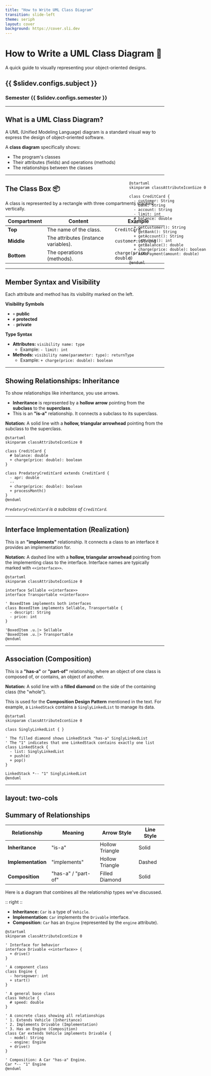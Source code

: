 ```yaml
---
title: "How to Write UML Class Diagram"
transition: slide-left
theme: seriph
layout: cover
background: https://cover.sli.dev
---
```


# How to Write a UML Class Diagram 📝
A quick guide to visually representing your object-oriented designs.
## {{ $slidev.configs.subject }}
### Semester {{ $slidev.configs.semester }}


---

## What is a UML Class Diagram?

A UML (Unified Modeling Language) diagram is a standard visual way to express the design of object-oriented software.

A **class diagram** specifically shows:
* The program's classes
* Their attributes (fields) and operations (methods)
* The relationships between the classes 

---

## The Class Box 📦

A class is represented by a rectangle with three compartments stacked vertically.

| Compartment | Content | Example |
|---|---|---|
| **Top** | The name of the class. | `CreditCard` |
| **Middle**| The attributes (instance variables). | `customer: String` |
| **Bottom**| The operations (methods). | `charge(price: double)` |

---

## Member Syntax and Visibility

Each attribute and method has its visibility marked on the left. 

**Visibility Symbols**
* `+`  **public**
* `#`  **protected**
* `-`  **private**

**Type Syntax** 
* **Attributes:** `visibility name: type`
    * Example: `- limit: int`
* **Methods:** `visibility name(parameter: type): returnType`
    * Example: `+ charge(price: double): boolean`

<div style="margin:auto;position:absolute;right:10%;top:15%">

```plantuml

@startuml
skinparam classAttributeIconSize 0

class CreditCard {
  - customer: String
  - bank: String
  - account: String
  - limit: int
  # balance: double
  --
  + getCustomer(): String
  + getBank(): String
  + getAccount(): String
  + getLimit(): int
  + getBalance(): double
  + charge(price: double): boolean
  + makePayment(amount: double)
}
@enduml
```
</div>

---

## Showing Relationships: Inheritance

To show relationships like inheritance, you use arrows.

  * **Inheritance** is represented by a **hollow arrow** pointing from the **subclass** to the **superclass**. 
  * This is an **"is-a"** relationship. It connects a subclass to its superclass.

**Notation:** A solid line with a **hollow, triangular arrowhead** pointing from the subclass to the superclass.


```plantuml
@startuml
skinparam classAttributeIconSize 0

class CreditCard {
  # balance: double
  + charge(price: double): boolean
}

class PredatoryCreditCard extends CreditCard {
  - apr: double
  --
  + charge(price: double): boolean
  + processMonth()
}
@enduml
```

*`PredatoryCreditCard` is a subclass of `CreditCard`.*



---

## Interface Implementation (Realization)

This is an **"implements"** relationship. It connects a class to an interface it provides an implementation for.

**Notation:** A dashed line with a **hollow, triangular arrowhead** pointing from the implementing class to the interface. Interface names are typically marked with `<<interface>>`.

```plantuml
@startuml
skinparam classAttributeIconSize 0

interface Sellable <<interface>>
interface Transportable <<interface>>

' BoxedItem implements both interfaces
class BoxedItem implements Sellable, Transportable {
  - descript: String
  - price: int
}

'BoxedItem .u.|> Sellable
'BoxedItem .u.|> Transportable
@enduml
```

---

## Association (Composition)

This is a **"has-a"** or **"part-of"** relationship, where an object of one class is composed of, or contains, an object of another.

**Notation:** A solid line with a **filled diamond** on the side of the containing class (the "whole").

This is used for the **Composition Design Pattern** mentioned in the text. For example, a `LinkedStack` contains a `SinglyLinkedList` to manage its data.

```plantuml
@startuml
skinparam classAttributeIconSize 0

class SinglyLinkedList { }

' The filled diamond shows LinkedStack "has-a" SinglyLinkedList
' The "1" indicates that one LinkedStack contains exactly one list
class LinkedStack {
  - list: SinglyLinkedList
  + push(e)
  + pop()
}

LinkedStack *-- "1" SinglyLinkedList
@enduml
```

---
layout: two-cols
---

## Summary of Relationships

| Relationship | Meaning | Arrow Style | Line Style |
|---|---|---|---|
| **Inheritance** | "is-a" | Hollow Triangle | Solid |
| **Implementation**| "implements" | Hollow Triangle | Dashed |
| **Composition** | "has-a" / "part-of" | Filled Diamond | Solid |



Here is a diagram that combines all the relationship types we've discussed.

:: right ::

<Transform :scale="0.85">

*   **Inheritance:** `Car` is a type of `Vehicle`.
*   **Implementation:** `Car` implements the `Drivable` interface.
*   **Composition:** `Car` has an `Engine` (represented by the `engine` attribute).



```plantuml 
@startuml
skinparam classAttributeIconSize 0

' Interface for behavior
interface Drivable <<interface>> {
  + drive()
}

' A component class
class Engine {
  - horsepower: int
  + start()
}

' A general base class
class Vehicle {
  # speed: double
}

' A concrete class showing all relationships
' 1. Extends Vehicle (Inheritance)
' 2. Implements Drivable (Implementation)
' 3. Has an Engine (Composition)
class Car extends Vehicle implements Drivable {
  - model: String
  - engine: Engine
  + drive()
}

' Composition: A Car "has-a" Engine.
Car *-- "1" Engine
@enduml
```

</Transform>